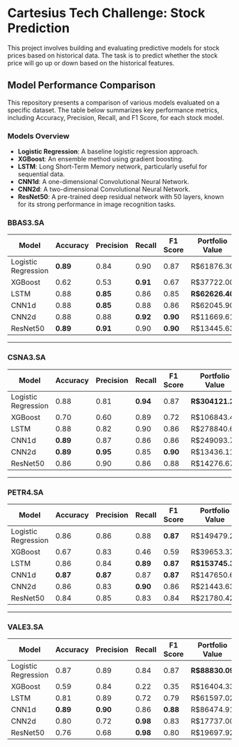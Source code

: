 # Cartesius Tech Challenge: Stock Prediction

This project involves building and evaluating predictive models for stock prices based on historical data. The task is to predict whether the stock price will go up or down based on the historical features.

## Model Performance Comparison

This repository presents a comparison of various models evaluated on a specific dataset. The table below summarizes key performance metrics, including Accuracy, Precision, Recall, and F1 Score, for each stock model.

### Models Overview

- **Logistic Regression**: A baseline logistic regression approach.
- **XGBoost**: An ensemble method using gradient boosting.
- **LSTM**: Long Short-Term Memory network, particularly useful for sequential data.
- **CNN1d**: A one-dimensional Convolutional Neural Network.
- **CNN2d**: A two-dimensional Convolutional Neural Network.
- **ResNet50**: A pre-trained deep residual network with 50 layers, known for its strong performance in image recognition tasks.

### BBAS3.SA

| Model                | Accuracy | Precision | Recall  | F1 Score | Portfolio Value |
|----------------------|----------|-----------|---------|----------|-----------------|
| Logistic Regression  | **0.89** | 0.84      | 0.90    | 0.87     | R$61876.30      |
| XGBoost              | 0.62     | 0.53      | **0.91**| 0.67     | R$37722.00      |
| LSTM                 | 0.88     | **0.85**  | 0.86    | 0.85     | **R$62626.40**  |
| CNN1d                | 0.88     | **0.85**  | 0.88    | 0.86     | R$62045.90      |
| CNN2d                | 0.88     | 0.88      | **0.92**| **0.90** | R$11669.61      |
| ResNet50             | **0.89** | **0.91**  | 0.90    | **0.90** | R$13445.63      |

---

### CSNA3.SA

| Model                | Accuracy | Precision | Recall  | F1 Score | Portfolio Value |
|----------------------|----------|-----------|---------|----------|-----------------|
| Logistic Regression  | 0.88     | 0.81      | **0.94**| 0.87     | **R$304121.20** |
| XGBoost              | 0.70     | 0.60      | 0.89    | 0.72     | R$106843.43     |
| LSTM                 | 0.88     | 0.82      | 0.90    | 0.86     | R$278840.65     |
| CNN1d                | **0.89** | 0.87      | 0.86    | 0.86     | R$249093.74     |
| CNN2d                | **0.89** | **0.95**  | 0.85    | **0.90** | R$13436.11      |
| ResNet50             | 0.86     | 0.90      | 0.86    | 0.88     | R$14276.67      |

---

### PETR4.SA

| Model                | Accuracy | Precision | Recall  | F1 Score | Portfolio Value |
|----------------------|----------|-----------|---------|----------|-----------------|
| Logistic Regression  | 0.86     | 0.86      | 0.88    | **0.87** | R$149479.20     |
| XGBoost              | 0.67     | 0.83      | 0.46    | 0.59     | R$39653.37      |
| LSTM                 | 0.86     | 0.84      | **0.89**| **0.87** | **R$153745.39** |
| CNN1d                | **0.87** | **0.87**  | 0.87    | **0.87** | R$147650.60     |
| CNN2d                | 0.86     | 0.83      | **0.90**| 0.86     | R$21443.63      |
| ResNet50             | 0.84     | 0.85      | 0.83    | 0.84     | R$21780.42      |

---

### VALE3.SA

| Model                | Accuracy | Precision | Recall  | F1 Score | Portfolio Value |
|----------------------|----------|-----------|---------|----------|-----------------|
| Logistic Regression  | 0.87     | 0.89      | 0.84    | 0.87     | **R$88830.09**  |
| XGBoost              | 0.59     | 0.84      | 0.22    | 0.35     | R$16404.33      |
| LSTM                 | 0.81     | 0.89      | 0.72    | 0.79     | R$61597.02      |
| CNN1d                | **0.89** | **0.90**  | 0.86    | **0.88** | R$86474.91      |
| CNN2d                | 0.80     | 0.72      | **0.98**| 0.83     | R$17737.00      |
| ResNet50             | 0.76     | 0.68      | **0.98**| 0.80     | R$19697.92      |
